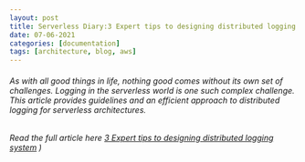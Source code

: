 ```yaml
---
layout: post
title: Serverless Diary:3 Expert tips to designing distributed logging system
date: 07-06-2021
categories: [documentation]
tags: [architecture, blog, aws]
---
```


###### As with all good things in life, nothing good comes without its own set of challenges. Logging in the serverless world is one such complex challenge. This article provides guidelines and an efficient approach to distributed logging for serverless architectures.

###### Read the full article here [3 Expert tips to designing distributed logging system](https://kothiyal-anuj.medium.com/serverless-diary-3-expert-tips-to-designing-distributed-logging-system-a1470e20989d) )



